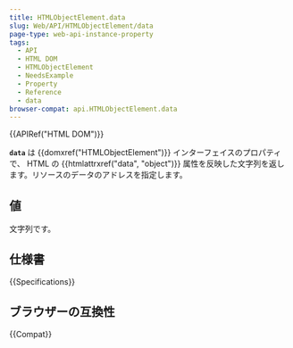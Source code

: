 ```yaml
---
title: HTMLObjectElement.data
slug: Web/API/HTMLObjectElement/data
page-type: web-api-instance-property
tags:
  - API
  - HTML DOM
  - HTMLObjectElement
  - NeedsExample
  - Property
  - Reference
  - data
browser-compat: api.HTMLObjectElement.data
---
```

{{APIRef("HTML DOM")}}

**`data`** は {{domxref("HTMLObjectElement")}} インターフェイスのプロパティで、 HTML の {{htmlattrxref("data", "object")}} 属性を反映した文字列を返します。リソースのデータのアドレスを指定します。

## 値

文字列です。

## 仕様書

{{Specifications}}

## ブラウザーの互換性

{{Compat}}

